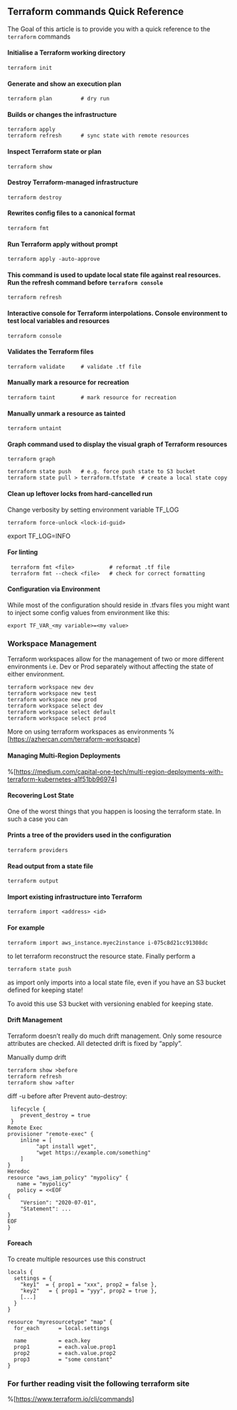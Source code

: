 ## Terraform commands Quick Reference

The Goal of this article is to provide you with a quick reference to the `terraform` commands

#### Initialise a Terraform working directory
```
terraform init
```
#### Generate and show an execution plan
```
terraform plan         # dry run
```
#### Builds or changes the infrastructure
```
terraform apply
terraform refresh      # sync state with remote resources
```

#### Inspect Terraform state or plan
``` 
terraform show
```

#### Destroy Terraform-managed infrastructure
```
terraform destroy
```
#### Rewrites config files to a canonical format
```
terraform fmt
```
#### Run Terraform apply without prompt
```
terraform apply -auto-approve
```
#### This command is used to update local state file against real resources. Run the refresh command before `terraform console`
```
terraform refresh
```
#### Interactive console for Terraform interpolations. Console environment to test local variables and resources 
```
terraform console
```
#### Validates the Terraform files
```
terraform validate     # validate .tf file
```
#### Manually mark a resource for recreation
```
terraform taint        # mark resource for recreation
```
#### Manually unmark a resource as tainted
```
terraform untaint
```

#### Graph command used to display the  visual graph of Terraform resources
```
terraform graph
```
```
terraform state push   # e.g. force push state to S3 bucket
terraform state pull > terraform.tfstate  # create a local state copy
```

#### Clean up leftover locks from hard-cancelled run
Change verbosity by setting environment variable TF_LOG
```
terraform force-unlock <lock-id-guid>     
```

export TF_LOG=INFO
#### For linting
```
 terraform fmt <file>           # reformat .tf file
 terraform fmt --check <file>   # check for correct formatting
```
#### Configuration via Environment
While most of the configuration should reside in .tfvars files you might want to inject some config values from environment like this:
```
export TF_VAR_<my variable>=<my value>
```
### Workspace Management
Terraform workspaces allow for the management of two or more different environments i.e. Dev or Prod separately without affecting the state of either environment.
```
terraform workspace new dev   
terraform workspace new test
terraform workspace new prod
terraform workspace select dev
terraform workspace select default  
terraform workspace select prod
```
More on using terraform workspaces as environments
%[https://azhercan.com/terraform-workspace]

#### Managing Multi-Region Deployments
%[https://medium.com/capital-one-tech/multi-region-deployments-with-terraform-kubernetes-a1f51bb96974]

#### Recovering Lost State
One of the worst things that you happen is loosing the terraform state. In such a case you can

#### Prints a tree of the providers used in the configuration
```
terraform providers
```
#### Read output from a state file
```
terraform output
```
#### Import existing infrastructure into Terraform
```
terraform import <address> <id>
```
#### For example
```
terraform import aws_instance.myec2instance i-075c8d21cc91308dc
```
to let terraform reconstruct the resource state. Finally perform a
```
terraform state push
```
as import only imports into a local state file, even if you have an S3 bucket defined for keeping state!

To avoid this use S3 bucket with versioning enabled for keeping state.

#### Drift Management
Terraform doesn’t really do much drift management. Only some resource attributes are checked. All detected drift is fixed by “apply”.

Manually dump drift
```
terraform show >before
terraform refresh
terraform show >after
```
diff -u before after
Prevent auto-destroy:
```
 lifecycle {
    prevent_destroy = true
 }
Remote Exec
provisioner "remote-exec" {
    inline = [
         "apt install wget",
         "wget https://example.com/something"
    ]
}
Heredoc
resource "aws_iam_policy" "mypolicy" {
   name = "mypolicy"
   policy = <<EOF
{
    "Version": "2020-07-01",
    "Statement": ...
}
EOF
}
```

#### Foreach
To create multiple resources use this construct
```
locals {
  settings = {
    "key1"  = { prop1 = "xxx", prop2 = false },
    "key2"   = { prop1 = "yyy", prop2 = true },
    [...]
  }
}

resource "myresourcetype" "map" {
  for_each      = local.settings

  name          = each.key
  prop1         = each.value.prop1
  prop2         = each.value.prop2
  prop3         = "some constant"
}
```

### For further reading visit the following terraform site
%[https://www.terraform.io/cli/commands]